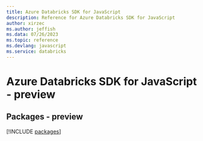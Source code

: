 ```yaml
---
title: Azure Databricks SDK for JavaScript
description: Reference for Azure Databricks SDK for JavaScript
author: xirzec
ms.author: jeffish
ms.data: 07/26/2023
ms.topic: reference
ms.devlang: javascript
ms.service: databricks
---
```

# Azure Databricks SDK for JavaScript - preview
## Packages - preview
[!INCLUDE [packages](databricks-index.md)]